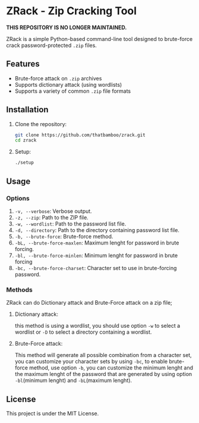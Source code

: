 # ZRack - Zip Cracking Tool

**THIS REPOSITORY IS NO LONGER MAINTAINED.**

ZRack is a simple Python-based command-line tool designed to brute-force crack password-protected `.zip` files.

## Features
- Brute-force attack on `.zip` archives
- Supports dictionary attack (using wordlists)
- Supports a variety of common `.zip` file formats

## Installation

1. Clone the repository:

   ```bash
   git clone https://github.com/thatbamboo/zrack.git
   cd zrack
   ```

2. Setup:
    
    ```bash
    ./setup
    ```

## Usage

### Options

1. `-v, --verbose`: Verbose output.
2. `-z, --zip`: Path to the ZIP file.
3. `-w, --wordlist`: Path to the password list file.
4. `-d, --directory`: Path to the directory containing password list file.
5. `-b, --brute-force`: Brute-force method.
6. `-bL, --brute-force-maxlen`: Maximum lenght for password in brute forcing.
7. `-bl, --brute-force-minlen`: Minimum lenght for password in brute forcing
8. `-bc, --brute-force-charset`: Character set to use in brute-forcing password.

### Methods

ZRack can do Dictionary attack and Brute-Force attack on a zip file;

1. Dictionary attack:

    this method is using a wordlist, you should use option `-w` to select a wordlist or `-D` to select a directory containing a wordlist.

2. Brute-Force attack:

    This method will generate all possible combination from a character set, you can customize your character sets by using `-bc`, to enable brute-force method, use option `-b`, you can customize the minimum lenght and the maximum lenght of the password that are generated by using option `-bl`(minimum lenght) and `-bL`(maximum lenght).

## License

This project is under the MIT License.
